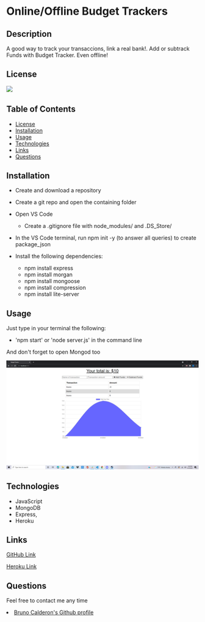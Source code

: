 # Online/Offline Budget Trackers
## Description
A good way to track your transaccions, link a real bank!. 
Add or subtrack Funds with Budget Tracker. Even offline!

## License

[![](https://img.shields.io/npm/l/inquirer)]()
## Table of Contents
  - [License](#license)
  - [Installation](#installation)
  - [Usage](#usage)
  - [Technologies](#technologies)
  - [Links](#links)
  - [Questions](#questions)

## Installation

- Create and download a repository

- Create a git repo and open the containing folder

- Open VS Code

  - Create a .gitignore file with node_modules/ and .DS_Store/


- In the VS Code terminal, run npm init -y (to answer all queries) to create package_json

- Install the following dependencies:
  - npm install express
  - npm install morgan
  - npm install mongoose
  - npm install compression
  - npm install lite-server

## Usage
Just type in your terminal the following:
- 'npm start' or 'node server.js' in the command line

And don't forget to open Mongod too

   <img src="./assets/Screenshot (33).png" alt="Failed to load the screenshot">

## Technologies

- JavaScript
- MongoDB
- Express,
- Heroku

## Links

[GitHub Link](https://github.com/bruno192000/budget-tracker)

[Heroku Link](https://murmuring-mountain-03974.herokuapp.com/)

## Questions
  <p>Feel free to contact me any time </p>
  <li> <a href="https://github.com/bruno192000" target="_blank">Bruno Calderon's Github profile</a></li


